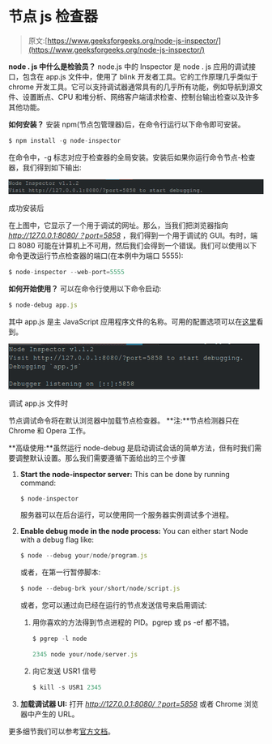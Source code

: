 # 节点 js 检查器

> 原文:[https://www.geeksforgeeks.org/node-js-inspector/](https://www.geeksforgeeks.org/node-js-inspector/)

**node . js 中什么是检验员？**
node.js 中的 Inspector 是 node . js 应用的调试接口，包含在 app.js 文件中，使用了 blink 开发者工具。它的工作原理几乎类似于 chrome 开发工具。它可以支持调试器通常具有的几乎所有功能，例如导航到源文件、设置断点、CPU 和堆分析、网络客户端请求检查、控制台输出检查以及许多其他功能。

**如何安装？**
安装 npm(节点包管理器)后，在命令行运行以下命令即可安装。

```js
$ npm install -g node-inspector
```

在命令中，-g 标志对应于检查器的全局安装。安装后如果你运行命令节点-检查器，我们得到如下输出:

![](img/14cfb43293c039eabec64a21ffda1e15.png)

成功安装后

在上图中，它显示了一个用于调试的网址。那么，当我们把浏览器指向 *http://127.0.0.1:8080/？port=5858* ，我们得到一个用于调试的 GUI。有时，端口 8080 可能在计算机上不可用，然后我们会得到一个错误。我们可以使用以下命令更改运行节点检查器的端口(在本例中为端口 5555):

```js
$ node-inspector --web-port=5555
```

**如何开始使用？**
可以在命令行使用以下命令启动:

```js
$ node-debug app.js
```

其中 app.js 是主 JavaScript 应用程序文件的名称。可用的配置选项可以在[这里](https://github.com/node-inspector/node-inspector#configuration)看到。

![](img/da99cef32bcc91ab0e01c42d9cad5edb.png)

调试 app.js 文件时

节点调试命令将在默认浏览器中加载节点检查器。
**注:**节点检测器只在 Chrome 和 Opera 工作。

**高级使用:**虽然运行 node-debug 是启动调试会话的简单方法，但有时我们需要调整默认设置。那么我们需要遵循下面给出的三个步骤

1.  **Start the node-inspector server:** This can be done by running command:

    ```js
    $ node-inspector
    ```

    服务器可以在后台运行，可以使用同一个服务器实例调试多个进程。

2.  **Enable debug mode in the node process:** You can either start Node with a debug flag like:

    ```js
    $ node --debug your/node/program.js
    ```

    或者，在第一行暂停脚本:

    ```js
    $ node --debug-brk your/short/node/script.js
    ```

    或者，您可以通过向已经在运行的节点发送信号来启用调试:

    1.  用你喜欢的方法得到节点进程的 PID。pgrep 或 ps -ef 都不错。

        ```js
        $ pgrep -l node
        ```

        ```js
        2345 node your/node/server.js
        ```

    2.  向它发送 USR1 信号

        ```js
        $ kill -s USR1 2345
        ```

3.  **加载调试器 UI:** 打开 *http://127.0.0.1:8080/？port=5858* 或者 Chrome 浏览器中产生的 URL。

更多细节我们可以参考[官方文档](https://github.com/node-inspector/node-inspector#node-inspector)。